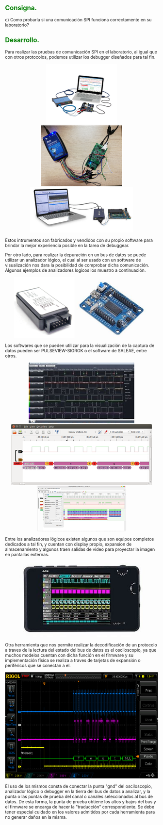 
## <span style="color:#008000">Consigna.</span>
c) Como probaría si una comunicación SPI funciona correctamente en su
laboratorio?

## <span style="color:#008000">Desarrollo.</span>

Para realizar las pruebas de comunicación SPI en el laboratorio, al igual que con otros protocolos, podemos utilizar los debugger diseñados para tal fin.

<p align='center'>
<img src="./img_ej2_c/3.jpg" height="200">
<img src="./img_ej2_c/2.jpg" height="200">
<img src="./img_ej2_c/1.png" height="150">
</p>

Estos intrumentos son fabricados y vendidos con su propio software para brindar la mejor experiencia posible en la tarea de debuggear.

Por otro lado, para realizar la depuración en un bus de datos se puede utilizar un analizador lógico, el cual al ser usado con un software de visualización nos dara la posibilidad de comprobar dicha comunicación.
Algunos ejemplos de analizadores logicos los muestro a continuación.

<p align='center'>
<img src="./img_ej2_c/analizador-logico-generico-usb-8-canales-24mhz-arm-fpga-2036-2597.jpg" height="200">
<img src="./img_ej2_c/analizador1.jpg" height="200">

</p>

Los softwares que se pueden utilizar para la visualización de la captura de datos pueden ser PULSEVIEW-SIGROK o el software de SALEAE, entre otros.

<p align='center'>
<img src="./img_ej2_c/soft_analizador.jpg" height="200">
<img src="./img_ej2_c/pulseview.png" height="200">
<img src="./img_ej2_c/decodificador-spi-img-004.png" height="150">
</p>

Entre los analizadores lógicos existen algunos que son equipos completos dedicados a tal fin, y cuentan con display propio, expansion de almacenamiento y algunos traen salidas de video para proyectar la imagen en pantallas externas.
<p align='center'>
<img src="./img_ej2_c/analizador2.jpg" height="250">
</p>

Otra herramienta que nos permite realizar la decodificación de un protocolo a traves de la lectura del estado del bus de datos es el osciloscopio, ya que muchos modelos cuentan con dicha función en el firmware y su implementación física se realiza a traves de tarjetas de expansión o periféricos que se conectan a el.

<p align='center'>
<img src="./img_ej2_c/rigol.png" height="350">
</p>

El uso de los mismos consta de conectar la punta "gnd" del osciloscopio, analizador lógico o debugger en la tierra del bus de datos a analizar, y la punta o las puntas de prueba del canal o canales seleccionados al bus de datos.
De esta forma, la punta de prueba obtiene los altos y bajos del bus y el firmware se encarga de hacer la "traducción" correspondiente. Se debe tener especial cuidado en los valores admitidos por cada herramienta para no generar daños en la misma.